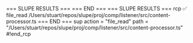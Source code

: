 === SLUPE RESULTS ===
=== END ===
=== SLUPE RESULTS ===
rcp ✅ file_read /Users/stuart/repos/slupe/proj/comp/listener/src/content-processor.ts
=== END ===
sup action = "file_read"
path = "/Users/stuart/repos/slupe/proj/comp/listener/src/content-processor.ts"
#!end_rcp